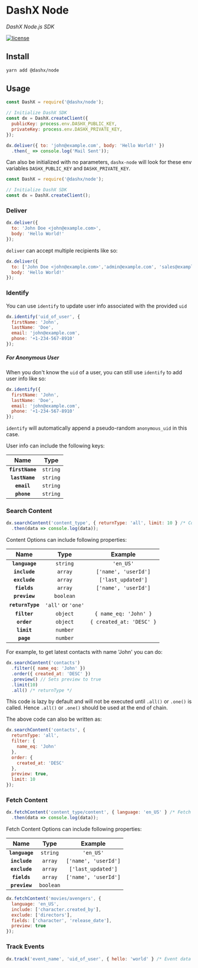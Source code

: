 # DashX Node

_DashX Node.js SDK_

<p>
  <a href="/LICENSE">
    <img src="https://badgen.net/badge/license/MIT/blue" alt="license"/>
  </a>
</p>

## Install

```sh
yarn add @dashx/node
```

## Usage

```javascript
const DashX = require('@dashx/node');

// Initialize DashX SDK
const dx = DashX.createClient({
  publicKey: process.env.DASHX_PUBLIC_KEY,
  privateKey: process.env.DASHX_PRIVATE_KEY,
});

dx.deliver({ to: 'john@example.com', body: 'Hello World!' })
  .then(_ => console.log('Mail Sent'));
```

Can also be initialized with no parameters, `dashx-node` will look for these env variables `DASHX_PUBLIC_KEY` and `DASHX_PRIVATE_KEY`.

```javascript
const DashX = require('@dashx/node');

// Initialize DashX SDK
const dx = DashX.createClient();
```

### Deliver

```javascript
dx.deliver({
  to: 'John Doe <john@example.com>',
  body: 'Hello World!'
});
```

`deliver` can accept multiple recipients like so:

```javascript
dx.deliver({
  to: ['John Doe <john@example.com>','admin@example.com', 'sales@example.com>'],
  body: 'Hello World!'
});
```

### Identify

You can use `identify` to update user info associated with the provided `uid`

```js
dx.identify('uid_of_user', {
  firstName: 'John',
  lastName: 'Doe',
  email: 'john@example.com',
  phone: '+1-234-567-8910'
});
```

##### For Anonymous User

When you don't know the `uid` of a user, you can still use `identify` to add user info like so:

```js
dx.identify({
  firstName: 'John',
  lastName: 'Doe',
  email: 'john@example.com',
  phone: '+1-234-567-8910'
});
```

`identify` will automatically append a pseudo-random `anonymous_uid` in this case.

User info can include the following keys:

|Name|Type|
|:---:|:--:|
|**`firstName`**|`string`|
|**`lastName`**|`string`|
|**`email`**|`string`|
|**`phone`**|`string`|

### Search Content

```javascript
dx.searchContent('content_type', { returnType: 'all', limit: 10 } /* Content Options */)
  .then(data => console.log(data));
```

Content Options can include following properties:

|Name|Type|Example|
|:--:|:--:|:-----:|
|**`language`**|`string`|`'en_US'`||
|**`include`**|`array`|`['name', 'userId']`||
|**`exclude`**|`array`|`['last_updated']`||
|**`fields`**|`array`|`['name', 'userId']`||
|**`preview`**|`boolean`||
|**`returnType`**|`'all'` or `'one'`||
|**`filter`**|`object`|`{ name_eq: 'John' }`|
|**`order`**|`object`|`{ created_at: 'DESC' }`|
|**`limit`**|`number`||
|**`page`**|`number`||

For example, to get latest contacts with name 'John' you can do:

```javascript
dx.searchContent('contacts')
  .filter({ name_eq: 'John' })
  .order({ created_at: 'DESC' })
  .preview() // Sets preview to true
  .limit(10)
  .all() /* returnType */
```

This code is lazy by default and will not be executed until `.all()` or `.one()` is called.
Hence `.all()` or `.one()` should be used at the end of chain.

The above code can also be written as:

```javascript
dx.searchContent('contacts', {
  returnType: 'all',
  filter: {
    name_eq: 'John'
  },
  order: {
    created_at: 'DESC'
  },
  preview: true,
  limit: 10
});
```

### Fetch Content

```javascript
dx.fetchContent('content_type/content', { language: 'en_US' } /* Fetch Content Options */)
  .then(data => console.log(data));
```

Fetch Content Options can include following properties:

|Name|Type|Example|
|:--:|:--:|:-----:|
|**`language`**|`string`|`'en_US'`||
|**`include`**|`array`|`['name', 'userId']`||
|**`exclude`**|`array`|`['last_updated']`||
|**`fields`**|`array`|`['name', 'userId']`||
|**`preview`**|`boolean`||

```javascript
dx.fetchContent('movies/avengers', {
  language: 'en_US',
  include: ['character.created_by'],
  exclude: ['directors'],
  fields: ['character', 'release_date'],
  preview: true
});
```

### Track Events

```javascript
dx.track('event_name', 'uid_of_user', { hello: 'world' } /* Event data */);
```
